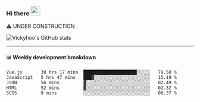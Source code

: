 ### Hi there <a href="https://www.gautamkrishnar.com/"><img src="https://media.giphy.com/media/hvRJCLFzcasrR4ia7z/giphy.gif" width="25px"></a>
⚠️ UNDER CONSTRUCTION

![Vickyhoo's GitHub stats](https://github-readme-stats.vercel.app/api?username=vickyhoo&theme=react&show_icons=true)

---

#### :bar_chart: Weekly development breakdown

<!--START_SECTION:waka-->
```text
Vue.js       30 hrs 17 mins  ████████████████████░░░░░   79.50 % 
JavaScript   5 hrs 47 mins   ███▓░░░░░░░░░░░░░░░░░░░░░   15.19 % 
JSON         56 mins         ▓░░░░░░░░░░░░░░░░░░░░░░░░   02.49 % 
HTML         52 mins         ▓░░░░░░░░░░░░░░░░░░░░░░░░   02.32 % 
SCSS         8 mins          ░░░░░░░░░░░░░░░░░░░░░░░░░   00.37 % 
```
<!--END_SECTION:waka-->


<!--
**vickyhoo/vickyhoo** is a ✨ _special_ ✨ repository because its `README.md` (this file) appears on your GitHub profile.

Here are some ideas to get you started:

- 🔭 I’m currently working on ...
- 🌱 I’m currently learning ...
- 👯 I’m looking to collaborate on ...
- 🤔 I’m looking for help with ...
- 💬 Ask me about ...
- 📫 How to reach me: ...
- 😄 Pronouns: ...
- ⚡ Fun fact: ...
-->
